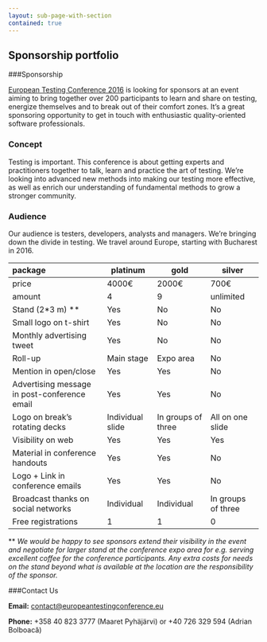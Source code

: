 ```yaml
---
layout: sub-page-with-section
contained: true
---
```



## Sponsorship portfolio

###Sponsorship

[European Testing Conference 2016](www.europeantestingconference.eu) is looking for sponsors at an event aiming to bring together over 200 participants to learn and share on testing, energize themselves and to break out of their comfort zones. It’s a great sponsoring opportunity to get in touch with enthusiastic quality-oriented software professionals.

### Concept
Testing is important. This conference is about getting experts and practitioners together to talk, learn and practice the art of testing. We’re looking into advanced new methods into making our testing more effective, as well as enrich our understanding of fundamental methods to grow a stronger community.

### Audience
Our audience is testers, developers, analysts and managers. We’re bringing down the divide in testing. We travel around Europe, starting with Bucharest in 2016.

|  package | platinum   | gold   | silver   | 
|:---------|------------|--------|----------|
| price   | 4000€  | 2000€  | 700€  |
| amount | 4 | 9 | unlimited |
| Stand (2*3 m) ** | Yes | No | No |
| Small logo on t-shirt | Yes | No | No |
| Monthly advertising tweet | Yes | No | No |
| Roll-up | Main stage | Expo area | No |
| Mention in open/close | Yes | Yes | No |
| Advertising message in post-conference email | Yes | Yes | No |
| Logo on break’s rotating decks | Individual slide | In groups of three | All on one slide |
| Visibility on web | Yes | Yes | Yes |
| Material in conference handouts | Yes | Yes | No |
| Logo + Link in conference emails | Yes | Yes | No |
| Broadcast thanks on social networks | Individual | Individual | In groups of three |
| Free registrations | 1 | 1 | 0 |

** *We would be happy to see sponsors extend their visibility in the event and negotiate for larger stand at the conference expo area for e.g. serving excellent coffee for the conference participants.*
*Any extra costs for needs on the stand beyond what is available at the location are the responsibility of the sponsor.*

###Contact Us

**Email:** [contact@europeantestingconference.eu](mailto:contact@europeantestingconference.eu)

**Phone:**  +358 40 823 3777 (Maaret Pyhäjärvi) or +40 726 329 594 (Adrian Bolboacă)

